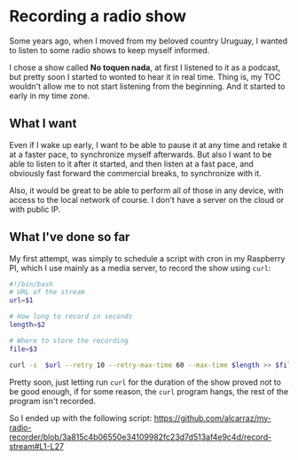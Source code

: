 # Recording a radio show
Some years ago, when I moved from my beloved country Uruguay, I wanted to listen to some radio shows to keep myself informed.

I chose a show called **No toquen nada**, at first I listened to it as a podcast, but pretty soon I started to wonted to hear it in real time. Thing is, my TOC wouldn't allow me to not start listening from the beginning. And it started to early in my time zone.

## What I want
Even if I wake up early, I want to be able to pause it at any time and retake it at a faster pace, to synchronize myself afterwards. But also I want to be able to listen to it after it started, and then listen at a fast pace, and obviously fast forward the commercial breaks, to synchronize with it.

Also, it would be great to be able to perform all of those in any device, with access to the local network of course. I don't have a server on the cloud or with public IP.

## What I've done so far

My first attempt, was simply to schedule a script with cron in my Raspberry PI, which I use mainly as a media server, to record the show using `curl`:

```bash
#!/bin/bash
# URL of the stream
url=$1

# How long to record in seconds
length=$2

# Where to store the recording
file=$3

curl -s  $url --retry 10 --retry-max-time 60 --max-time $length >> $file 
```

Pretty soon, just letting run `curl` for the duration of the show proved not to be good enough, if for some reason, the `curl` program hangs, the rest of the program isn't recorded.

So I ended up with the following script: 
https://github.com/alcarraz/my-radio-recorder/blob/3a815c4b06550e34109982fc23d7d513af4e9c4d/record-stream#L1-L27

